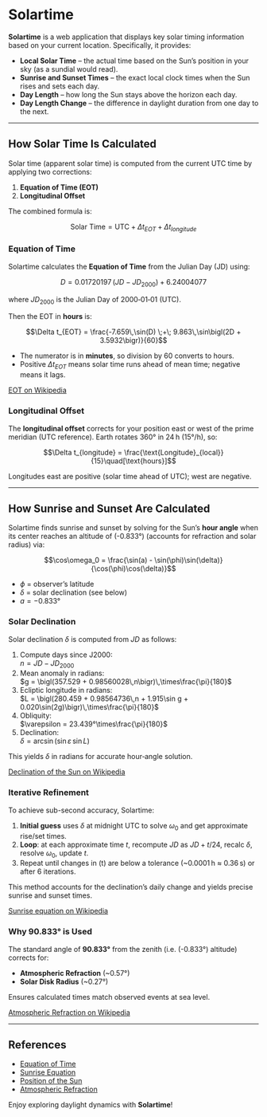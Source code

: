 # Solartime

**Solartime** is a web application that displays key solar timing information based on your current location. Specifically, it provides:

- **Local Solar Time** – the actual time based on the Sun’s position in your sky (as a sundial would read).
- **Sunrise and Sunset Times** – the exact local clock times when the Sun rises and sets each day.
- **Day Length** – how long the Sun stays above the horizon each day.
- **Day Length Change** – the difference in daylight duration from one day to the next.

---

## How Solar Time Is Calculated

Solar time (apparent solar time) is computed from the current UTC time by applying two corrections:

1. **Equation of Time (EOT)**
2. **Longitudinal Offset**

The combined formula is:

```math
\text{Solar Time} = \text{UTC} + \Delta t_{EOT} + \Delta t_{longitude}
```

### Equation of Time

Solartime calculates the **Equation of Time** from the Julian Day (JD) using:

```math
D = 0.01720197\,(JD - JD_{2000}) + 6.24004077
```  

where $`JD_{2000}`$ is the Julian Day of 2000‑01‑01 (UTC).

Then the EOT in **hours** is:

```math
\Delta t_{EOT} = \frac{-7.659\,\sin(D) \;+\; 9.863\,\sin\bigl(2D + 3.5932\bigr)}{60}
```

- The numerator is in **minutes**, so division by 60 converts to hours.  
- Positive $`\Delta t_{EOT}`$ means solar time runs ahead of mean time; negative means it lags.

[EOT on Wikipedia](https://en.wikipedia.org/wiki/Equation_of_time)

### Longitudinal Offset

The **longitudinal offset** corrects for your position east or west of the prime meridian (UTC reference). Earth rotates 360° in 24 h (15°/h), so:

```math
\Delta t_{longitude} = \frac{\text{Longitude}_{local}}{15}\quad[\text{hours}]
```

Longitudes east are positive (solar time ahead of UTC); west are negative.

---

## How Sunrise and Sunset Are Calculated

Solartime finds sunrise and sunset by solving for the Sun’s **hour angle** when its center reaches an altitude of \(-0.833°\) (accounts for refraction and solar radius) via:

```math
\cos\omega_0 = \frac{\sin(a) - \sin(\phi)\sin(\delta)}{\cos(\phi)\cos(\delta)}
```

- $`\phi`$ = observer’s latitude
- $`\delta`$ = solar declination (see below)
- $`a = -0.833°`$

### Solar Declination

Solar declination $`\delta`$ is computed from $`JD`$ as follows:

1. Compute days since J2000:  
   $`n = JD - JD_{2000}`$
2. Mean anomaly in radians:  
   $`g = \bigl(357.529 + 0.98560028\,n\bigr)\,\times\frac{\pi}{180}`$
3. Ecliptic longitude in radians:  
   $`L = \bigl(280.459 + 0.98564736\,n + 1.915\sin g + 0.020\sin(2g)\bigr)\,\times\frac{\pi}{180}`$
4. Obliquity:  
   $`\varepsilon = 23.439°\times\frac{\pi}{180}`$
5. Declination:  
   $`\delta = \arcsin\bigl(\sin\varepsilon\,\sin L\bigr)`$

This yields $`\delta`$ in radians for accurate hour‑angle solution.

[Declination of the Sun on Wikipedia](https://en.wikipedia.org/wiki/Position_of_the_Sun#Declination_of_the_Sun_as_seen_from_Earth)


### Iterative Refinement

To achieve sub-second accuracy, Solartime:

1. **Initial guess** uses $`\delta`$ at midnight UTC to solve $`\omega_0`$ and get approximate rise/set times.  
2. **Loop**: at each approximate time $`t`$, recompute $`JD`$ as $`JD + t/24`$, recalc $`\delta`$, resolve $`\omega_0`$, update $`t`$.  
3. Repeat until changes in \(t\) are below a tolerance (~0.0001 h ≈ 0.36 s) or after 6 iterations.

This method accounts for the declination’s daily change and yields precise sunrise and sunset times.

[Sunrise equation on Wikipedia](https://en.wikipedia.org/wiki/Sunrise_equation)

### Why 90.833° is Used

The standard angle of **90.833°** from the zenith (i.e. \(-0.833°\) altitude) corrects for:

- **Atmospheric Refraction** (~0.57°)  
- **Solar Disk Radius** (~0.27°)

Ensures calculated times match observed events at sea level.

[Atmospheric Refraction on Wikipedia](https://en.wikipedia.org/wiki/Atmospheric_refraction)

---

## References

- [Equation of Time](https://en.wikipedia.org/wiki/Equation_of_time)
- [Sunrise Equation](https://en.wikipedia.org/wiki/Sunrise_equation)
- [Position of the Sun](https://en.wikipedia.org/wiki/Position_of_the_Sun)
- [Atmospheric Refraction](https://en.wikipedia.org/wiki/Atmospheric_refraction)

Enjoy exploring daylight dynamics with **Solartime**!

